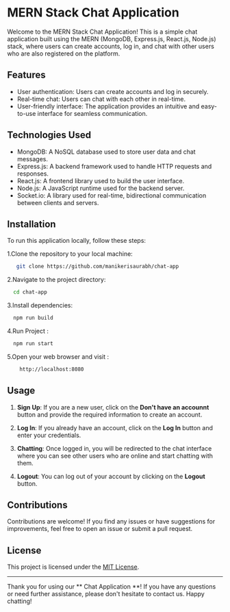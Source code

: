 # MERN Stack Chat Application

Welcome to the MERN Stack Chat Application! This is a simple chat application built using the MERN (MongoDB, Express.js, React.js, Node.js) stack, where users can create accounts, log in, and chat with other users who are also registered on the platform.

## Features

- User authentication: Users can create accounts and log in securely.
- Real-time chat: Users can chat with each other in real-time.
- User-friendly interface: The application provides an intuitive and easy-to-use interface for seamless communication.

## Technologies Used

- MongoDB: A NoSQL database used to store user data and chat messages.
- Express.js: A backend framework used to handle HTTP requests and responses.
- React.js: A frontend library used to build the user interface.
- Node.js: A JavaScript runtime used for the backend server.
- Socket.io: A library used for real-time, bidirectional communication between clients and servers.

## Installation

To run this application locally, follow these steps:

1.Clone the repository to your local machine:
  ```bash
     git clone https://github.com/manikerisaurabh/chat-app
  ```
   
2.Navigate to the project directory:
   ```bash
     cd chat-app
   ```
   
3.Install dependencies:
   ```bash
     npm run build
   ```

4.Run Project :
   ```bash
     npm run start
   ```

5.Open your web browser and visit :
  ```bash
      http://localhost:8080
  ```

## Usage

1. **Sign Up**: If you are a new user, click on the **Don't have an accounnt** button and provide the required information to create an account.

2. **Log In**: If you already have an account, click on the **Log In** button and enter your credentials.

3. **Chatting**: Once logged in, you will be redirected to the chat interface where you can see other users who are online and start chatting with them.

4. **Logout**: You can log out of your account by clicking on the **Logout** button.

## Contributions

Contributions are welcome! If you find any issues or have suggestions for improvements, feel free to open an issue or submit a pull request.

## License

This project is licensed under the [MIT License](LICENSE).

---

Thank you for using our ** Chat Application **! If you have any questions or need further assistance, please don't hesitate to contact us. Happy chatting!







